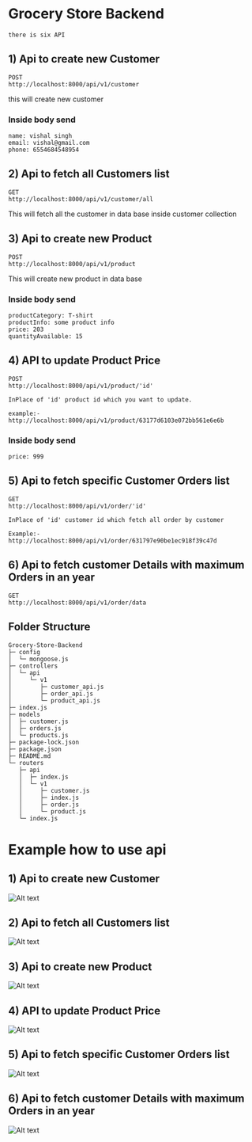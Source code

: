# Grocery Store Backend

`there is six API`

## 1) Api to create new Customer

    POST
    http://localhost:8000/api/v1/customer

this will create new customer

### Inside body send

```
name: vishal singh
email: vishal@gmail.com
phone: 6554684548954
```

## 2) Api to fetch all Customers list

    GET
    http://localhost:8000/api/v1/customer/all

This will fetch all the customer in data base inside customer collection

## 3) Api to create new Product

    POST
    http://localhost:8000/api/v1/product

This will create new product in data base

### Inside body send

```
productCategory: T-shirt
productInfo: some product info
price: 203
quantityAvailable: 15
```

## 4) API to update Product Price

    POST
    http://localhost:8000/api/v1/product/'id'

    InPlace of 'id' product id which you want to update.

    example:-
    http://localhost:8000/api/v1/product/63177d6103e072bb561e6e6b

### Inside body send

```
price: 999
```

## 5) Api to fetch specific Customer Orders list

    GET
    http://localhost:8000/api/v1/order/'id'

    InPlace of 'id' customer id which fetch all order by customer

    Example:-
    http://localhost:8000/api/v1/order/631797e90be1ec918f39c47d

## 6) Api to fetch customer Details with maximum Orders in an year

    GET
    http://localhost:8000/api/v1/order/data

## Folder Structure

```
Grocery-Store-Backend
├─ config
│  └─ mongoose.js
├─ controllers
│  └─ api
│     └─ v1
│        ├─ customer_api.js
│        ├─ order_api.js
│        └─ product_api.js
├─ index.js
├─ models
│  ├─ customer.js
│  ├─ orders.js
│  └─ products.js
├─ package-lock.json
├─ package.json
├─ README.md
└─ routers
   ├─ api
   │  ├─ index.js
   │  └─ v1
   │     ├─ customer.js
   │     ├─ index.js
   │     ├─ order.js
   │     └─ product.js
   └─ index.js

```

# Example how to use api

## 1) Api to create new Customer

![Alt text](githubreadme/1.png)

## 2) Api to fetch all Customers list

![Alt text](githubreadme/2.png)

## 3) Api to create new Product

![Alt text](githubreadme/3.png)

## 4) API to update Product Price

![Alt text](githubreadme/4.png)

## 5) Api to fetch specific Customer Orders list

![Alt text](githubreadme/5.png)

## 6) Api to fetch customer Details with maximum Orders in an year

![Alt text](githubreadme/6.png)

